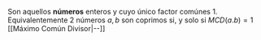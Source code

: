 Son aquellos **números** enteros y cuyo único factor comúnes 1. 
Equivalentemente 2 números $a,b$ son coprimos si, y solo si $MCD(a.b)=1$ [[Máximo Común Divisor|--]]
